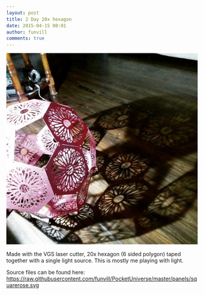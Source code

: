 ```yaml
---
layout: post
title: 2 Day 20x hexagon
date: 2015-04-15 00:01
author: funvill
comments: true
---
```


![](/public/uploads/2015/1739784_1572362983040493_873263121_n.jpg)

Made with the VGS laser cutter, 20x hexagon (6 sided polygon) taped together with a single light source. This is mostly me playing with light.

Source files can be found here:  
https://raw.githubusercontent.com/funvill/PocketUniverse/master/panels/squarerose.svg